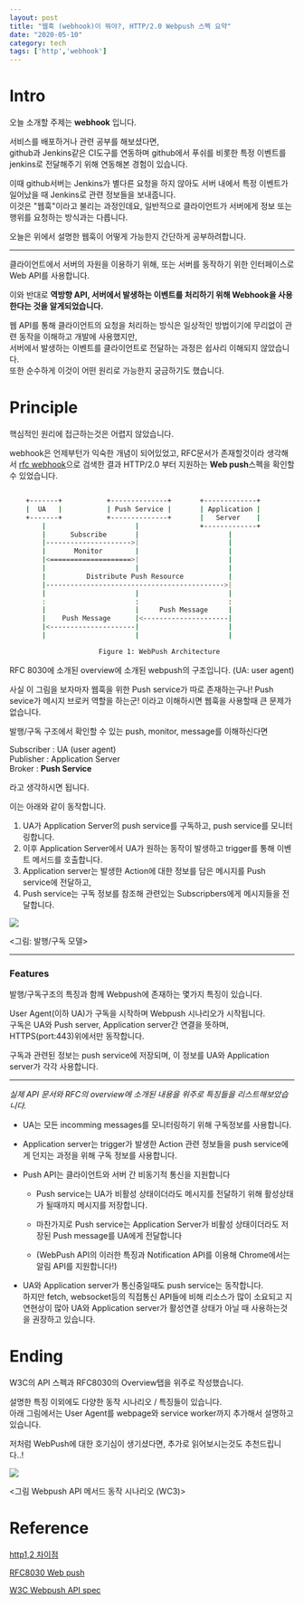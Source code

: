 ```yaml
---
layout: post
title: "웹훅 (webhook)이 뭐야?, HTTP/2.0 Webpush 스펙 요약"
date: "2020-05-10"
category: tech
tags: ['http','webhook']
---
```


# Intro

오늘 소개할 주제는 **webhook** 입니다.

서비스를 배포하거나 관련 공부를 해보셨다면,  
github과 Jenkins같은 CI도구를 연동하며 github에서 푸쉬를 비롯한 특정 이벤트를 jenkins로 전달해주기 위해 연동해본 경험이 있습니다.

이때 github서버는 Jenkins가 별다른 요청을 하지 않아도 서버 내에서 특정 이벤트가 일어났을 때 Jenkins로 관련 정보들을 보내줍니다.  
이것은 "웹훅"이라고 불리는 과정인데요, 일반적으로 클라이언트가 서버에게 정보 또는 행위를 요청하는 방식과는 다릅니다.

오늘은 위에서 설명한 웹훅이 어떻게 가능한지 간단하게 공부하려합니다.

---

클라이언트에서 서버의 자원을 이용하기 위해, 또는 서버를 동작하기 위한 인터페이스로 Web API를 사용합니다.

이와 반대로 **역방향 API, 서버에서 발생하는 이벤트를 처리하기 위해 Webhook을 사용한다는 것을 알게되었습니다.**

웹 API를 통해 클라이언트의 요청을 처리하는 방식은 일상적인 방법이기에 무리없이 관련 동작을 이해하고 개발에 사용했지만,  
 서버에서 발생하는 이벤트를 클라이언트로 전달하는 과정은 쉽사리 이해되지 않았습니다.  
 또한 순수하게 이것이 어떤 원리로 가능한지 궁금하기도 했습니다.

# Principle

핵심적인 원리에 접근하는것은 어렵지 않았습니다.

webhook은 언제부턴가 익숙한 개념이 되어있었고, RFC문서가 존재할것이라 생각해서 [rfc webhook](https://tools.ietf.org/html/rfc8030)으로 검색한 결과 HTTP/2.0 부터 지원하는 **Web push**스펙을 확인할수 있었습니다.

```bash

    +-------+           +--------------+       +-------------+
    |  UA   |           | Push Service |       | Application |
    +-------+           +--------------+       |   Server    |
        |                      |               +-------------+
        |      Subscribe       |                      |
        |--------------------->|                      |
        |       Monitor        |                      |
        |<====================>|                      |
        |                      |                      |
        |          Distribute Push Resource           |
        |-------------------------------------------->|
        |                      |                      |
        :                      :                      :
        |                      |     Push Message     |
        |    Push Message      |<---------------------|
        |<---------------------|                      |
        |                      |                      |

                      Figure 1: WebPush Architecture
```

RFC 8030에 소개된 overview에 소개된 webpush의 구조입니다. (UA: user agent)

사실 이 그림을 보자마자 웹훅을 위한 Push service가 따로 존재하는구나! Push sevice가 메시지 브로커 역할을 하는군! 이라고 이해하시면 웹훅을 사용할때 큰 문제가 없습니다.

발행/구독 구조에서 확인할 수 있는 push, monitor, message를 이해하신다면

Subscriber : UA (user agent)  
Publisher : Application Server  
Broker : **Push Service**

라고 생각하시면 됩니다.

이는 아래와 같이 동작합니다.

1. UA가 Application Server의 push service를 구독하고, push service를 모니터링합니다.
2. 이후 Application Server에서 UA가 원하는 동작이 발생하고 trigger를 통해 이벤트 메서드를 호출합니다.
3. Application server는 발생한 Action에 대한 정보를 담은 메시지를 Push service에 전달하고,
4. Push service는 구독 정보를 참조해 관련있는 Subscripbers에게 메시지들을 전달합니다.

<img src="https://www.researchgate.net/profile/Ashwin_Makwana/publication/301350598/figure/fig1/AS:352171422961666@1460975618330/Publish-Subscribe-Model.png"/>

<그림: 발행/구독 모델>

---

### Features

발행/구독구조의 특징과 함께 Webpush에 존재하는 몇가지 특징이 있습니다.

User Agent(이하 UA)가 구독을 시작하며 Webpush 시나리오가 시작됩니다.  
구독은 UA와 Push server, Application server간 연결을 뜻하며, HTTPS(port:443)위에서만 동작합니다.

구독과 관련된 정보는 push service에 저장되며, 이 정보를 UA와 Application server가 각각 사용합니다.

---

_실제 API 문서와 RFC의 overview에 소개된 내용을 위주로 특징들을 리스트해보았습니다._

- UA는 모든 incomming messages를 모니터링하기 위해 구독정보를 사용합니다.

- Application server는 trigger가 발생한 Action 관련 정보들을 push service에게 던지는 과정을 위해 구독 정보를 사용합니다.

- Push API는 클라이언트와 서버 간 비동기적 통신을 지원합니다

  - Push service는 UA가 비활성 상태이더라도 메시지를 전달하기 위해 활성상태가 될때까지 메시지를 저장합니다.

  - 마찬가지로 Push service는 Application Server가 비활성 상태이더라도 저장된 Push message를 UA에게 전달합니다

  - (WebPush API의 이러한 특징과 Notification API를 이용해 Chrome에서는 알림 API를 지원합니다!)

- UA와 Application server가 통신중일때도 push service는 동작합니다.  
  하지만 fetch, websocket등의 직접통신 API들에 비해 리소스가 많이 소요되고 지연현상이 많아 UA와 Application server가 활성연결 상태가 아닐 때 사용하는것을 권장하고 있습니다.

# Ending

W3C의 API 스펙과 RFC8030의 Overview탭을 위주로 작성했습니다.

설명한 특징 이외에도 다양한 동작 시나리오 / 특징들이 있습니다.  
아래 그림에서는 User Agent를 webpage와 service worker까지 추가해서 설명하고있습니다.

저처럼 WebPush에 대한 호기심이 생기셨다면, 추가로 읽어보시는것도 추천드립니다..!

<img src="https://www.w3.org/TR/push-api/sequence_diagram.png" />

<그림 Webpush API 메서드 동작 시나리오 (WC3)>

# Reference

[http1,2 차이점](https://medium.com/@shlee1353/http1-1-vs-http2-0-%EC%B0%A8%EC%9D%B4%EC%A0%90-%EA%B0%84%EB%8B%A8%ED%9E%88-%EC%82%B4%ED%8E%B4%EB%B3%B4%EA%B8%B0-5727b7499b78)

[RFC8030 Web push](https://tools.ietf.org/html/rfc8030)

[W3C Webpush API spec](https://www.w3.org/TR/push-api/#application-server)

